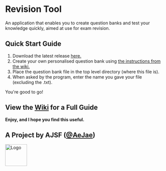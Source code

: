 # Revision Tool
An application that enables you to create question banks and test your knowledge quickly, aimed at use for exam revision.

## Quick Start Guide
1. Download the latest release [here.](https://github.com/AeJae/Revision-Tool/releases/latest)
2. Create your own personalised question bank using [the instructions from the wiki.](https://github.com/AeJae/Revision-Tool/wiki/Getting-Started)
3. Place the question bank file in the top level directory (where this file is).
4. When asked by the program, enter the name you gave your file (excluding the .txt).

You're good to go!

## View the [Wiki](https://github.com/AeJae/Revision-Tool/wiki) for a Full Guide

**Enjoy, and I hope you find this useful.**

## A Project by AJSF ([@AeJae](https://github.com/AeJae))
<a href="https://arun-fletcher.super.site/" target="_blank"><img src="https://super-static-assets.s3.amazonaws.com/46259e8a-18b0-450f-842a-c773f0c8f2ae/uploads/logo/aba94c59-2eb9-4c3e-bedd-857e4b7535b4.png" alt="Logo" width="70px"></a>
